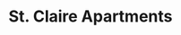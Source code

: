 ---
title: St. Claire Apartments
phone: (408) 499-2229
website: http://www.stclaireapts.com/
management: 
tags: []
---